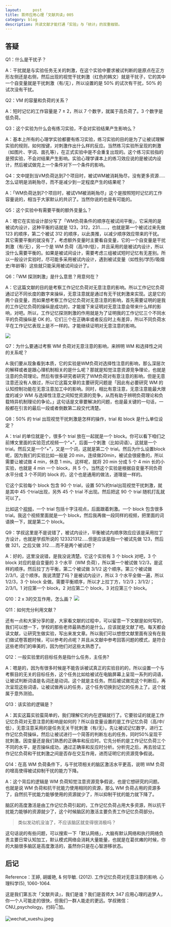 ```yaml
---
layout:     post
title: 首师应用心理「文献共读」005
category: blog
description: 共读文献才能打通「实验」与「统计」的双重枷锁。
---
```



## 答疑

Q1：什么是干扰子？

A：干扰就是与实验任务无关的刺激，在这个实验中要求被试判断的是原点在正方形左侧还是右侧，然后出现的视觉干扰刺激（红色的韩文）就是干扰子，它的其中一个自变量就是干扰刺激（有/无），所以设置的是 50% 的试次有干扰，50% 的试次没有干扰。

Q2：VM 的容量和负荷的关系？

A：短时记忆的工作容量是 7 ± 2，所以 7 个数字，就属于高负荷了。3 个数字是低负荷。

Q3：这个实验为什么会有练习实验，不会对实验结果产生影响么？

A：基本上所有的心理学实验都要有练习实验，练习实验的目的是为了让被试理解实验的规则，如何按键，对刺激作出什么样的反应。当然练习实验所呈现的刺激（如图片、字词、面孔等），在正式实验中是不会重复出现的。这个练习实验指的是预实验，不会对结果产生影响。实验心理学课本上的练习效应说的是被试内设计，然后被试做完上一个条件对下一个条件的影响。

Q4：文中提到当VM负荷达到7个项目时，被试WM被消耗殆尽，没有更多资源.....怎么证明是消耗殆尽，而不是减少到一定程度产生的结果呢？

A：「WM负荷达到7个项目时，被试VM被消耗殆尽」这个是按照短时记忆的工作容量说的，相当于大家默认的共识了。当然你说的也是有可能的。

Q5：这个实验中有需要平衡的额外变量么？

A：嗯它在实验设计部分写了「WM负荷条件的顺序在被试间平衡」，它采用的是被试内设计，这种平衡的话就是 123，312，231……，也就是第一个被试过来先做 123 的顺序，第二个被试 312 的顺序，以此类推，以减少顺序效应带来的干扰。其它需要平衡的就没有了，考虑额外变量时主要看自变量，它的一个自变量是干扰刺激（有/无），另一个是 WM 负荷（高/中/低），并且采用的是被试内设计，所以没什么需要平衡的。如果是被试间设计，需要考虑三组被试短时记忆有无差别。所以一般设计实验时，尽可能多采用被试内设计，遇到被试变量（如性别/学历/吸烟史/年龄等）这些就只能采用被试间设计了。

Q6：「WM 探测刺激」是什么意思？用意何在？

A：它这篇文献的目的是考察工作记忆负荷对无意注意的影响。所以工作记忆负荷通过记不同长度的数字来操纵，无意注意就是通过有无干扰刺激来实现。这是它的两个自变量，而如果想考察工作记忆负荷对无意注意的影响，首先需要证明的是我的工作记忆负荷的操纵是成功的，才能接下来证明对无意注意会带来什么样的影响，对吧。所以，工作记忆探测刺激的作用就是为了证明我的工作记忆三个不同水平的负荷操纵是 OK 的，它们三个在正确率或者反应时上有差异，所以不同负荷水平在工作记忆表现上是不一样的。才能继续证明对无意注意的影响。

![](https://cnu347-1257355643.cos.ap-beijing.myqcloud.com/CNU347/paper-05.png)

Q7：为什么要通过考察 WM 负荷对无意注意的影响，来辨明 WM 和选择性之间的关系呢？

A:我们要从现象看到本质，它的实验是WM负荷对选择性注意的影响，那么深层次的解释或者是跟心理机制相关的是什么呢？那就是知觉注意资源竞争理论，也就是注意的负荷理论。然后有很多研究者研究了WM负荷对有意注意的影响，但是无意注意还没有人做过，所以它这篇文章的主要研究问题是「因此有必要研究 WM 的认知控制功能在无意注意加工中的影响。同时，相比有意注意，无意注意能最大限度的减少 WM 与选择性注意之间知觉资源的竞争，从而有助于辨明负荷理论和负载特异机制理论的争论。」这句话是文章要解决的问题，也是最关键的一句话，一般都在引言的最后一段或者倒数第二段交代清楚。

Q8：50% 的 trial 出现视觉干扰刺激是怎样的操作，trial 和 block 是什么单位设定？

A：trial 的单位就是个，很多个 trial 放在一起就是一个 block。你可以看下咱们之前博文里面的实验范式视频一个“+”，后面一个刺激（比如词语）。这就是一个 trial。然后又是一个“+”，又是一个词，这就是第二个 trial。然后为什么设置block呢，因为我们的实验比如一般是 20 min，连续做20min，被试会很疲惫的，所以需要让被试做 4 min，休息 1 min。这样呢，就将 20 min 分成 5 个 4 min 长的小实验，也就是 4 min 一个 block，共 5 个。当然这个实验是根据自变量不同负荷水平分成 3 个不同的 block 的，这个也是通用的做法，道理是一样的。

它这个实验每个 block 包含 90 个 trial，设置 50%的trial出现视觉干扰刺激，就是其中 45 个trial出现，另外 45 个 trial 不出现。然后把这 90 个 trial 随机打乱就可以了。

比如这个[视频](http://1257355643.vod2.myqcloud.com/a589a973vodtranscq1257355643/10441c9e5285890789447844265/v.f30.mp4)，一个 trial 包括十字注视点，后面跟着刺激。一个 block 包含很多 trial。我这个视频里面就是一个 block，然后我再做一段同样的视频，把里面的词语换一下，就是第二个 block。

Q9：学叔这里是不是说错了，被试内设计，平衡被试内顺序效应应该是采用拉丁方设计，也就是学叔所说的 123321312.....但是应该是指一个被试先做 123，然后做 321，之后又做 312.....而不是两个被试吧？

A：好的，这里没说错，是我没说清楚。它这个实验有 3 个 block 对吧，3 个 block 对应的是自变量的 3 个水平（WM 负荷），所以第一个被试做 1/2/3，是这样的顺序。然后拉丁方平衡，第二个被试做 3/1/2 这个顺序。第三个被试做 2/3/1，这个顺序。我说清楚了吗？是被试内设计，所以 3 个水平全做一遍，所以 1/2/3，3 个 block 全做。需要平衡顺序，所以才上拉丁方，1/2/3；3/1/2/；2/3/1。1 对应第一个 block，2 对应第二个 block，3 对应第三个 block。

Q10：2 x 3的交互作用，怎么画？
![](https://cnu347-1257355643.cos.ap-beijing.myqcloud.com/CNU347/paper-06.jpeg)


Q11：如何充分利用文献？

还有一点和大家分享的是，大家看文献的过程中，可以留意一下文献是如何写的，我们可以想一下，学校的那些老师最熟悉的是什么，应该就是文献了吧。每天都会读文献，让研究生做实验，写出来发文章。所以我们可以想想文献里面有没有在我们做试卷答题时候，可以参考的点呢？并且从文献中参考回答问题的模式，是符合这些老师们的审美的，因为他们对这些太熟悉了。

Q12：一般实验里的目标任务是指什么任务，主任务?

A：嗯是的，因为有很多时候是不能告诉被试真正的实验目的的，所以设置一个与考察目的无关的目标任务，这个任务比如给被试在电脑屏幕上呈现一系列的词语，让被试判断词语是名词还是动词。这个就是主任务。然后被试做完这个判断后，再次呈现这些词语，让被试做再认的任务，这个任务切换到记忆的任务上了。这个就属于意外测验。

Q13：该实验的逻辑是？

A：其实这篇实验蛮简单的，我们理解它的内在逻辑就行了。它要验证的就是工作记忆负荷对无意注意的影响是如何的？所以自变量设置的是工作记忆负荷（高/中/低），无意注意采用的是任务无关干扰刺激（有/无）。先让被试记忆数字，进行工作记忆负荷操纵，然后让被试进行一个简答的判断左右的任务，同时50%呈现干扰刺激。因变量还是我们熟悉的正确率和反应时。它先分析的是工作记忆负荷三个不同的水平，是否操纵成功，通过正确率和反应时分析。分析完之后，再去验证工作记忆负荷和干扰刺激之间是否存在交互作用，进而证明它的资源竞争假说。

Q14：在高 WM 负荷条件下，与干扰项相关的脑区激活水平更高，说明 WM 负荷的增高使得被试抑制干扰的能力下降。

A：这个背后的逻辑是 WM 负荷知觉注意资源竞争假说，也是它想研究的问题。也就是说 WM 负荷和抗干扰能力使用相同的资源，那么 WM 负荷占用的资源多了，自然抗干扰能力能够使用的资源就少了，所以抑制干扰的能力就下降了。

脑区的高度激活是由工作记忆负荷引起的，工作记忆负荷占用大多资源，所以抗干扰能力能够的资源就少了，这个时候脑区的激活主要负责工作记忆负荷部分。

> 类似发动机没油了，不应该脑区就变得很消极吗？

这句话说的有些问题，可以搜索一下「默认网络」，大脑有默认网络和执行网络负责主要日常认知加工，默认模式网络会消耗大量能量，也就是在葛优瘫的时候，你的大脑很多脑区是高度激活的，虽然你只是在心智游移状态。

## 后记

Reference：王婷, 胡媛艳, & 何华敏. (2012). 工作记忆负荷对无意注意的影响. 心理科学(5), 1060-1064.

这是我们第五次「文献共读」，我们是谁？我们是首师大 347 应用心理的追梦人，你一个人可能走的很快，但我们一群人能走的更远。学叔微信：CNU_psychology。扫码👇加。

![wechat_xueshu.jpeg](https://cnu347-1257355643.cos.ap-beijing.myqcloud.com/CNU347/WechatIMG125.jpeg)






